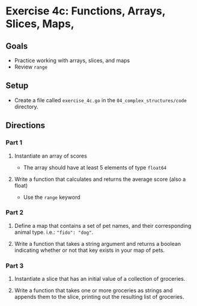 # Exercise 4c: Functions, Arrays, Slices, Maps,

## Goals

- Practice working with arrays, slices, and maps
- Review `range`

## Setup

- Create a file called `exercise_4c.go` in the `04_complex_structures/code` directory.

## Directions

### Part 1

1. Instantiate an array of scores
    - The array should have at least 5 elements of type `float64`

2. Write a function that calculates and returns the average score (also a float)
    - Use the `range` keyword

### Part 2

1. Define a map that contains a set of pet names, and their corresponding animal type. i.e.: `"fido": "dog"`.

2. Write a function that takes a string argument and returns a boolean indicating whether or not that key exists in your
   map of pets.

### Part 3

1. Instantiate a slice that has an initial value of a collection of groceries.

2. Write a function that takes one or more groceries as strings and appends them to the slice, printing out the
   resulting list of groceries. 